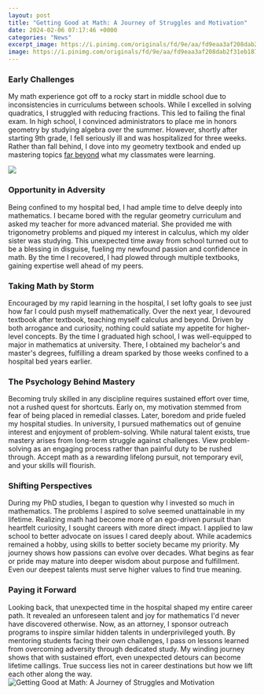 ```yaml
---
layout: post
title: "Getting Good at Math: A Journey of Struggles and Motivation"
date: 2024-02-06 07:17:46 +0000
categories: "News"
excerpt_image: https://i.pinimg.com/originals/fd/9e/aa/fd9eaa3af208dab2f31eb187bb2eca40.jpg
image: https://i.pinimg.com/originals/fd/9e/aa/fd9eaa3af208dab2f31eb187bb2eca40.jpg
---
```


### Early Challenges 
My math experience got off to a rocky start in middle school due to inconsistencies in curriculums between schools. While I excelled in solving quadratics, I struggled with reducing fractions. This led to failing the final exam. In high school, I convinced administrators to place me in honors geometry by studying algebra over the summer. However, shortly after starting 9th grade, I fell seriously ill and was hospitalized for three weeks. Rather than fall behind, I dove into my geometry textbook and ended up mastering topics [far beyond](https://store.fi.io.vn/collection/abernethy) what my classmates were learning. 

![](https://www.splashlearn.com/blog/wp-content/uploads/2022/10/how-to-get-better-at-math-effective-steps.jpeg)
### Opportunity in Adversity
Being confined to my hospital bed, I had ample time to delve deeply into mathematics. I became bored with the regular geometry curriculum and asked my teacher for more advanced material. She provided me with trigonometry problems and piqued my interest in calculus, which my older sister was studying. This unexpected time away from school turned out to be a blessing in disguise, fueling my newfound passion and confidence in math. By the time I recovered, I had plowed through multiple textbooks, gaining expertise well ahead of my peers.
### Taking Math by Storm 
Encouraged by my rapid learning in the hospital, I set lofty goals to see just how far I could push myself mathematically. Over the next year, I devoured textbook after textbook, teaching myself calculus and beyond. Driven by both arrogance and curiosity, nothing could satiate my appetite for higher-level concepts. By the time I graduated high school, I was well-equipped to major in mathematics at university. There, I obtained my bachelor's and master's degrees, fulfilling a dream sparked by those weeks confined to a hospital bed years earlier.
### The Psychology Behind Mastery
Becoming truly skilled in any discipline requires sustained effort over time, not a rushed quest for shortcuts. Early on, my motivation stemmed from fear of being placed in remedial classes. Later, boredom and pride fueled my hospital studies. In university, I pursued mathematics out of genuine interest and enjoyment of problem-solving. While natural talent exists, true mastery arises from long-term struggle against challenges. View problem-solving as an engaging process rather than painful duty to be rushed through. Accept math as a rewarding lifelong pursuit, not temporary evil, and your skills will flourish.
### Shifting Perspectives    
During my PhD studies, I began to question why I invested so much in mathematics. The problems I aspired to solve seemed unattainable in my lifetime. Realizing math had become more of an ego-driven pursuit than heartfelt curiosity, I sought careers with more direct impact. I applied to law school to better advocate on issues I cared deeply about. While academics remained a hobby, using skills to better society became my priority. My journey shows how passions can evolve over decades. What begins as fear or pride may mature into deeper wisdom about purpose and fulfillment. Even our deepest talents must serve higher values to find true meaning.
### Paying it Forward
Looking back, that unexpected time in the hospital shaped my entire career path. It revealed an unforeseen talent and joy for mathematics I'd never have discovered otherwise. Now, as an attorney, I sponsor outreach programs to inspire similar hidden talents in underprivileged youth. By mentoring students facing their own challenges, I pass on lessons learned from overcoming adversity through dedicated study. My winding journey shows that with sustained effort, even unexpected detours can become lifetime callings. True success lies not in career destinations but how we lift each other along the way.
![Getting Good at Math: A Journey of Struggles and Motivation](https://i.pinimg.com/originals/fd/9e/aa/fd9eaa3af208dab2f31eb187bb2eca40.jpg)